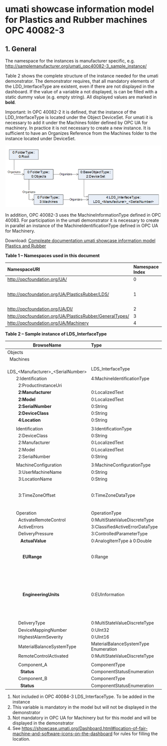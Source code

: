 # umati showcase information model for Plastics and Rubber machines OPC 40082-3

## 1. General
The namespace for the instances is manufacturer specific, e.g. http://samplemanufacturer.org/umati_opc40082-3_sample_instance/

Table 2 shows the complete structure of the instance needed for the umati demonstrator. The demonstrator requires, that all mandatory elements of the LDD_InterfaceType are existent, even if there are not displayed in the dashboard. If the value of a variable a not displayed, is can be filled with a static dummy value (e.g. empty string). All displayed values are marked in **bold**.

Important: In OPC 40082-2 it is defined, that the instance of the LDD_InterfaceType is located under the Object DeviceSet. For umati it is necessary to add it under the Machines folder defined by OPC UA for machinery. In practice it is not necessary to create a new instance. It is sufficient to have an Organizes Reference from the Machines folder to the instance located under DeviceSet.

![OPC 40082-3 Overview](../img/PlasticsRubber/PR_40082-3_Overview.png "OPC 40082-3 Overview")

In addition, OPC 40082-3 uses the MachineInformationType defined in OPC 40083. For participation in the umati demonstrator it is necessary to create in parallel an instance of the MachineIdentificationType defined in OPC UA for Machinery.

Download: [Compleate documentation umati showcase information model Plastics and Rubber](https://github.com/umati/Showcase/tree/main/img/PlasticsRubber/PR_40082-3_PDF.pdf)

**Table 1 – Namespaces used in this document**

| **NamespaceURI** | **Namespace Index** | **Example** |
| :- | :- | :- |
| http://opcfoundation.org/UA/ | 0 | 0:NodeVersion |
| http://opcfoundation.org/UA/PlasticsRubber/LDS/ | 1 | Default namespace of OPC 40082-3 --> no prefix used, e.g. LDS_InterfaceType|
| http://opcfoundation.org/UA/DI/ | 2 | 2:DeviceClass |
| http://opcfoundation.org/UA/PlasticsRubber/GeneralTypes/ | 3 | 3:MachineInformationType |
| http://opcfoundation.org/UA/Machinery | 4 | 4:MachineIdentificationType |

**Table 2 – Sample instance of LDS_InterfaceType**

|**BrowseName**|**Type**|**Example Value**|**Remarks**|
| - | :- | :- | :- |
|Objects||||
|&ensp;Machines||||
|&ensp;&ensp;&ensp;LDS_&lt;Manufacturer>_&lt;SerialNumber>|LDS_InterfaceType|||
|&ensp;&ensp;&ensp;&ensp;2:Identification|4:MachineIdentificationType||1)|
|&ensp;&ensp;&ensp;&ensp;&ensp;2:ProductInstanceUri||“http://samplemanufacturer.com/LDS1234”|2)|
|&ensp;&ensp;&ensp;&ensp;&ensp;**2:Manufacturer**|0:LocalizedText|“Sample Manufacturer”||
|&ensp;&ensp;&ensp;&ensp;&ensp;**2:Model**|0:LocalizedText|“LDS 3000”|3)|
|&ensp;&ensp;&ensp;&ensp;&ensp;**2:SerialNumber**|0:String|“1234”||
|&ensp;&ensp;&ensp;&ensp;&ensp;**2:DeviceClass**|0:String|“LSR Dosing System”||
|&ensp;&ensp;&ensp;&ensp;&ensp;**4:Location**|0:String|“K 14 F42/N 51.260407 E 6.744588”|3), 4)|
|||||
|&ensp;&ensp;&ensp;&ensp;Identification|3:IdentificationType|||
|&ensp;&ensp;&ensp;&ensp;&ensp;2:DeviceClass|0:String|“LSR Dosing System”||
|&ensp;&ensp;&ensp;&ensp;&ensp;2:Manufacturer|0:LocalizedText|“Sample Manufacturer”||
|&ensp;&ensp;&ensp;&ensp;&ensp;2:Model|0:LocalizedText|“LDS 3000”||
|&ensp;&ensp;&ensp;&ensp;&ensp;2:SerialNumber|0:String|“1234”||
|||||
|&ensp;&ensp;&ensp;&ensp;MachineConfiguration|3:MachineConfigurationType||2)|
|&ensp;&ensp;&ensp;&ensp;&ensp;3:UserMachineName|0:String|“My LDS”|2)|
|&ensp;&ensp;&ensp;&ensp;&ensp;3:LocationName|0:String|“K 14 F42/N 51.260407 E 6.744588”|2)|
|&ensp;&ensp;&ensp;&ensp;&ensp;3:TimeZoneOffset|0:TimeZoneDataType|<p>*offset*: 0</p><p>*daylightSavingInOffset:* true</p>|2)|
|||||
|&ensp;&ensp;&ensp;&ensp;Operation|OperationType|||
|&ensp;&ensp;&ensp;&ensp;&ensp;ActivateRemoteControl|0:MultiStateValueDiscreteType|1 (= SEPARATE\_INTERFACE)|2)|
|&ensp;&ensp;&ensp;&ensp;&ensp;ActiveErrors|3:ClassifiedActiveErrorDataType|*empty array / NULL*|2)|
|&ensp;&ensp;&ensp;&ensp;&ensp;DeliveryPressure|3:ControlledParameterType|||
|&ensp;&ensp;&ensp;&ensp;&ensp;&ensp;**ActualValue**|0:AnalogItemType à 0:Double|2.4||
|&ensp;&ensp;&ensp;&ensp;&ensp;&ensp;&ensp;**EURange**|0:Range|<p>Low: 0</p><p>High: 40</p>||
|&ensp;&ensp;&ensp;&ensp;&ensp;&ensp;&ensp;**EngineeringUnits**|0:EUInformation|<p>namespaceUri: “http://www.opcfoundation.org/UA/units/un/cefact”</p><p>unitId: 4342098</p><p>displayName: “bar”</p><p>description: “bar [unit of pressure]”</p>||
|&ensp;&ensp;&ensp;&ensp;&ensp;DeliveryType|0:MultiStateValueDiscreteType|0 (= PRESSURE)|2)|
|&ensp;&ensp;&ensp;&ensp;&ensp;DeviceMappingNumber|0:UInt32|1|2)|
|&ensp;&ensp;&ensp;&ensp;&ensp;HighestAlarmSeverity|0:UInt16|0|2)|
|&ensp;&ensp;&ensp;&ensp;&ensp;MaterialBalanceSystemType|MaterialBalanceSystemType<br>Enumeration|0 (= NOT\_AVAILABLE)|2)|
|&ensp;&ensp;&ensp;&ensp;&ensp;RemoteControlActivated|0:MultiStateValueDiscreteType|1 (= SEPARATE\_INTERFACE)|2)|
|||||
|&ensp;&ensp;&ensp;&ensp;&ensp;Component\_A|ComponentType|||
|&ensp;&ensp;&ensp;&ensp;&ensp;&ensp;**Status**|ComponentStatusEnumeration|0 (= GOOD)||
|&ensp;&ensp;&ensp;&ensp;&ensp;Component\_B|ComponentType|||
|&ensp;&ensp;&ensp;&ensp;&ensp;&ensp;**Status**|ComponentStatusEnumeration|0 (= GOOD)||

1)	Not included in OPC 40084-3 LDS_InterfaceType. To be added in the instance
2)	This variable is mandatory in the model but will not be displayed in the demonstrator
3)	Not mandatory in OPC UA for Machinery but for this model and will be displayed in the demonstrator
4)	See https://showcase.umati.org/Dashboard.html#location-of-fair-machine-and-software-icons-on-the-dashboard for rules for filling the location.

